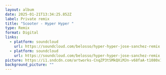 ```yaml
---
layout: album
date: 2025-01-21T13:34:25.852Z
label: Private remix
title: "Scooter - Hyper Hyper "
type: Remix
format: Digital
links:
  - platform: soundcloud
    url: https://soundcloud.com/belosso/hyper-hyper-jose-sanchez-remix
  - platform: soundcloud
    url: https://soundcloud.com/belosso/hyper-hyper-jose-sanchez-remix
picture: https://i1.sndcdn.com/artworks-CnqZP3tSMkQXiMJn-v68faA-t1080x1080.png
background_picture: ""
---
```


